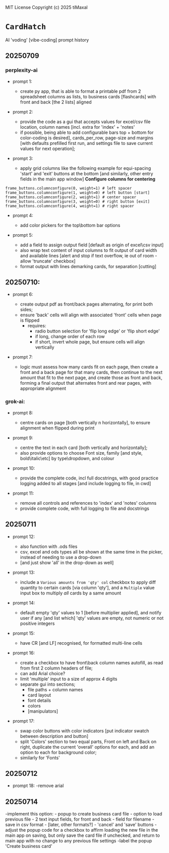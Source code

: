 
MIT License
Copyright (c) 2025 tiMaxal

# `CardHatch`

AI 'voding' [vibe-coding] prompt history


## 20250709

### perplexity-ai
- prompt 1:
    - create py app, that is able to format a printable pdf from 2 spreadsheet columns as
        lists, to business cards [flashcards] with front and back [the 2 lists] aligned

- prompt 2:
    - provide the code as a gui that accepts values for excel/csv file location,
        column names [incl. extra for 'index' + 'notes'
   - if possible, being able to add configurable bars top + bottom for color-coding is
        desired], cards_per_row, page-size and margins [with defaults prefilled first run,
        and settings file to save current values for next operation];

- prompt 3:
    - apply grid columns like the following example for equi-spacing 'start' and 'exit'
        buttons at the bottom [and similarly, other entry fields in the main app window]
    **Configure columns for centering**
```
frame_buttons.columnconfigure(0, weight=1) # left spacer
frame_buttons.columnconfigure(1, weight=0) # left button [start]
frame_buttons.columnconfigure(2, weight=1) # center spacer
frame_buttons.columnconfigure(3, weight=0) # right button [exit]
frame_buttons.columnconfigure(4, weight=1) # right spacer
```

- prompt 4:
    - add color pickers for the top\bottom bar options

- prompt 5:
    - add a field to assign output field [default as origin of excel\csv input]
    - also wrap text content of input columns to fit output of card width and available lines
         [alert and stop if text overflow, ie out of room - allow 'truncate' checkbox]
    - format output with lines demarking cards, for separation [cutting]

## 20250710:

- prompt 6:
    - create output pdf as front/back pages alternating, for print both sides;
    - ensure 'back' cells will align with associated 'front' cells when page is flipped
      - requires:
        - radio button selection for 'flip long edge' or 'flip short edge'
        - if long, change order of each row
        - if short, invert whole page, but ensure cells will align
            vertically                                                                                                         

- prompt 7:
    - logic must assess how many cards fit on each page,
        then create a front and a back page for that many cards,
        then continue to the next amount that fit to the next page,
        and create those as front and back,
        forming a final output that alternates front and rear pages,
        with appropriate alignment

### grok-ai:

- prompt 8:
    - centre cards on page [both vertically n horizontally],
        to ensure alignment when flipped during print

- prompt 9:
    - centre the text in each card [both vertically and horizontally];
    - also provide options to choose Font size, family [and style, bold\italic\etc]
         by type\dropdown, and colour

- prompt 10:
    - provide the complete code, incl full docstrings,
        with good practice logging added to all stages
        [and include logging to file, in cwd]

- prompt 11:
    - remove all controls and references to 'index' and 'notes' columns
    - provide complete code, with full logging to file and docstrings

## 20250711

- prompt 12:
    - also function with .ods files
    - csv, excel and ods types all be shown at the same time in the picker, 
        instead of needing to use a drop-down
    - [and just show 'all' in the drop-down as well]

- prompt 13:
    - include a `Various amounts from 'qty' col` checkbox
        to apply diff quantity to certain cards [via column 'qty'],
        and a `Multiple` value input box to multiply *all* cards by a same amount

- prompt 14:
    - default empty 'qty' values to 1 [before multiplier applied],
        and notify user if any [and list which] 'qty' values are empty,
         not numeric or not positive integers

- prompt 15:
    - have CR [and LF] recognised, for formatted multi-line cells

- prompt 16:
    - create a checkbox to have front\back column names autofill, as read from first 2 column headers of file;
    - can add Arial choice?
    - limit 'multiple' input to a size of approx 4 digits
    - separate gui into sections;
      - file paths + column names
      - card layout
      - font details
      - colors
      - [manipulators]

- prompt 17:
    - swap color buttons with color indicators [put indicator swatch between description and button]
    - split 'Colors' section to two equal parts,
        Front on left and Back on right,
        duplicate the current 'overall' options for each,
        and add an option to each for background color;
    - similarly for 'Fonts'

## 20250712

- prompt 18:
    -remove arial

## 20250714

-implement this option:
    - popup to create business card file
        - option to load previous file
        - 2 text input fields, for front and back 
        - field for filename 
        - save in csv format
        - [later, other formats?]
        - 'cancel' and 'save' buttons
    -adjust the popup code for a checkbox to affirm loading the new file in the main app on
        saving, but only save the card file if unchecked, and return to main app with no
        change to any previous file settings 
    -label the popup 'Create business card'